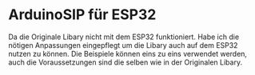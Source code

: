 # ArduinoSIP für ESP32
  
Da die Originale Libary nicht mit dem ESP32 funktioniert. Habe ich die nötigen Anpassungen eingepflegt um die Libary auch auf dem ESP32 nutzen zu können.
Die Beispiele können eins zu eins verwendet werden, auch die Voraussetzungen sind die selben wie in der Originalen Libary.
